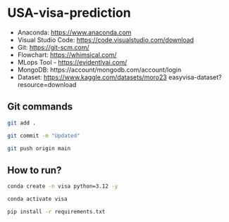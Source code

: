 # USA-visa-prediction

- Anaconda: https://www.anaconda.com
- Visual Studio Code: https://code.visualstudio.com/download
- Git: https://git-scm.com/
- Flowchart: https://whimsical.com/
- MLops Tool - https://evidentlyai.com/
- MongoDB: https://account/mongodb.com/account/login
- Dataset: https://www.kaggle.com/datasets/moro23 easyvisa-dataset?resource=download

## Git commands


```bash
git add .
```

```bash
git commit -m "Updated"
```

```bash
git push origin main
```


## How to run?

```bash
conda create -n visa python=3.12 -y
```

```bash
conda activate visa
```

```bash
pip install -r requirements.txt
```